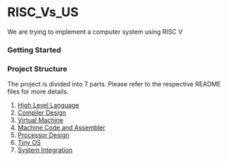 # RISC_Vs_US
We are trying to implement a computer system using RISC V

### Getting Started


### Project Structure

The project is divided into 7 parts. Please refer to the respective README files for more details.

1. [High Level Language](High_Level_Language/README.md)
2. [Compiler Design](Compiler/README.md)
3. [Virtual Machine](Virtual_Machine/README.md)
4. [Machine Code and Assembler](Assembler/README.md)
5. [Processor Design](Processor_Design)
6. [Tiny OS](Tiny_OS/README.md)
7. [System Integration](System_Integration/README.md)

